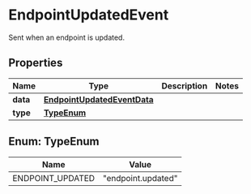 

# EndpointUpdatedEvent

Sent when an endpoint is updated.

## Properties

| Name | Type | Description | Notes |
|------------ | ------------- | ------------- | -------------|
|**data** | [**EndpointUpdatedEventData**](EndpointUpdatedEventData.md) |  |  |
|**type** | [**TypeEnum**](#TypeEnum) |  |  |



## Enum: TypeEnum

| Name | Value |
|---- | -----|
| ENDPOINT_UPDATED | &quot;endpoint.updated&quot; |



